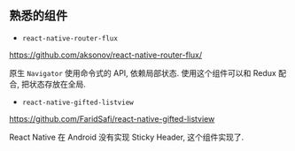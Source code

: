 
熟悉的组件
----

* `react-native-router-flux`

https://github.com/aksonov/react-native-router-flux/

原生 `Navigator` 使用命令式的 API, 依赖局部状态.
使用这个组件可以和 Redux 配合, 把状态存放在全局.

* `react-native-gifted-listview`

https://github.com/FaridSafi/react-native-gifted-listview

React Native 在 Android 没有实现 Sticky Header, 这个组件实现了.
